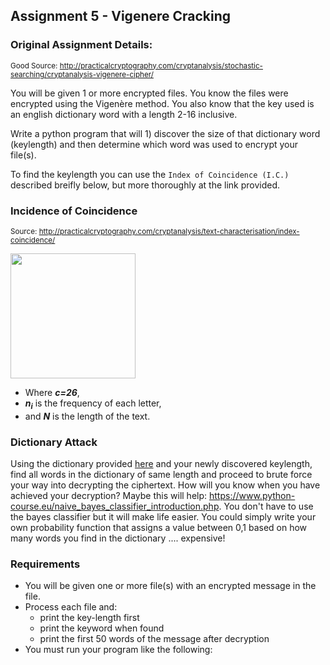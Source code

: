 ## Assignment 5 - Vigenere Cracking


### Original Assignment Details:
<sup>Good Source: http://practicalcryptography.com/cryptanalysis/stochastic-searching/cryptanalysis-vigenere-cipher/</sup>

You will be given 1 or more encrypted files. You know the files were encrypted using the Vigenère method. You also know that the key used is an english dictionary word with a length 2-16 inclusive.

Write a python program that will 1) discover the size of that dictionary word (keylength) and then determine which word was used to encrypt your file(s).

To find the keylength you can use the `Index of Coincidence (I.C.)` described breifly below, but more thoroughly at the link provided.

### Incidence of Coincidence
<sup>Source: http://practicalcryptography.com/cryptanalysis/text-characterisation/index-coincidence/</sup>

<img src="https://cs.msutexas.edu/~griffin/zcloud/zcloud-files/ic.png" width="200">

- Where ***c=26***, 
- ***n***<sub>***i***</sub> is the frequency of each letter, 
- and ***N*** is the length of the text.

### Dictionary Attack

Using the dictionary provided [here](../../Resources/dictionary.json) and your newly discovered keylength, find all words in the dictionary of same length and proceed to brute force your way into decrypting the ciphertext. How will you know when you have achieved your decryption? Maybe this will help: https://www.python-course.eu/naive_bayes_classifier_introduction.php. You don't 
have to use the bayes classifier but it will make life easier. You could simply write your own probability function that assigns a value between 0,1 based on how many words you find in the dictionary .... expensive!

### Requirements

- You will be given one or more file(s) with an encrypted message in the file. 
- Process each file and:
  - print the key-length first
  - print the keyword when found
  - print the first 50 words of the message after decryption
- You must run your program like the following:


